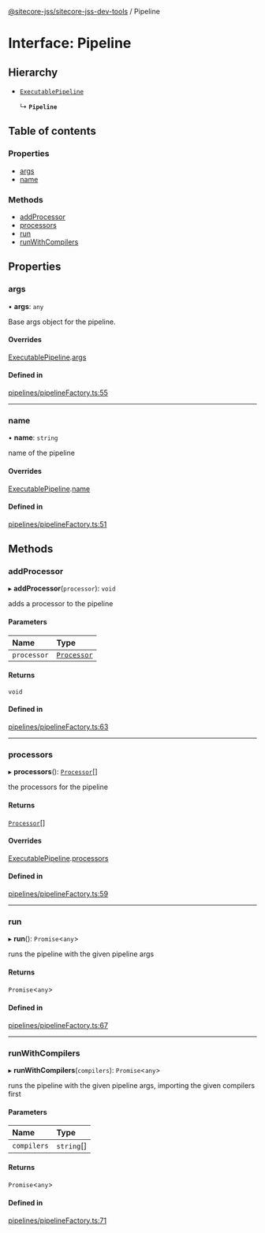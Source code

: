 [@sitecore-jss/sitecore-jss-dev-tools](../README.md) / Pipeline

# Interface: Pipeline

## Hierarchy

- [`ExecutablePipeline`](ExecutablePipeline.md)

  ↳ **`Pipeline`**

## Table of contents

### Properties

- [args](Pipeline.md#args)
- [name](Pipeline.md#name)

### Methods

- [addProcessor](Pipeline.md#addprocessor)
- [processors](Pipeline.md#processors)
- [run](Pipeline.md#run)
- [runWithCompilers](Pipeline.md#runwithcompilers)

## Properties

### args

• **args**: `any`

Base args object for the pipeline.

#### Overrides

[ExecutablePipeline](ExecutablePipeline.md).[args](ExecutablePipeline.md#args)

#### Defined in

[pipelines/pipelineFactory.ts:55](https://github.com/Sitecore/jss/blob/4cefcb5a/packages/sitecore-jss-dev-tools/src/pipelines/pipelineFactory.ts#L55)

___

### name

• **name**: `string`

name of the pipeline

#### Overrides

[ExecutablePipeline](ExecutablePipeline.md).[name](ExecutablePipeline.md#name)

#### Defined in

[pipelines/pipelineFactory.ts:51](https://github.com/Sitecore/jss/blob/4cefcb5a/packages/sitecore-jss-dev-tools/src/pipelines/pipelineFactory.ts#L51)

## Methods

### addProcessor

▸ **addProcessor**(`processor`): `void`

adds a processor to the pipeline

#### Parameters

| Name | Type |
| :------ | :------ |
| `processor` | [`Processor`](Processor.md) |

#### Returns

`void`

#### Defined in

[pipelines/pipelineFactory.ts:63](https://github.com/Sitecore/jss/blob/4cefcb5a/packages/sitecore-jss-dev-tools/src/pipelines/pipelineFactory.ts#L63)

___

### processors

▸ **processors**(): [`Processor`](Processor.md)[]

the processors for the pipeline

#### Returns

[`Processor`](Processor.md)[]

#### Overrides

[ExecutablePipeline](ExecutablePipeline.md).[processors](ExecutablePipeline.md#processors)

#### Defined in

[pipelines/pipelineFactory.ts:59](https://github.com/Sitecore/jss/blob/4cefcb5a/packages/sitecore-jss-dev-tools/src/pipelines/pipelineFactory.ts#L59)

___

### run

▸ **run**(): `Promise`<`any`\>

runs the pipeline with the given pipeline args

#### Returns

`Promise`<`any`\>

#### Defined in

[pipelines/pipelineFactory.ts:67](https://github.com/Sitecore/jss/blob/4cefcb5a/packages/sitecore-jss-dev-tools/src/pipelines/pipelineFactory.ts#L67)

___

### runWithCompilers

▸ **runWithCompilers**(`compilers`): `Promise`<`any`\>

runs the pipeline with the given pipeline args, importing the given compilers first

#### Parameters

| Name | Type |
| :------ | :------ |
| `compilers` | `string`[] |

#### Returns

`Promise`<`any`\>

#### Defined in

[pipelines/pipelineFactory.ts:71](https://github.com/Sitecore/jss/blob/4cefcb5a/packages/sitecore-jss-dev-tools/src/pipelines/pipelineFactory.ts#L71)
